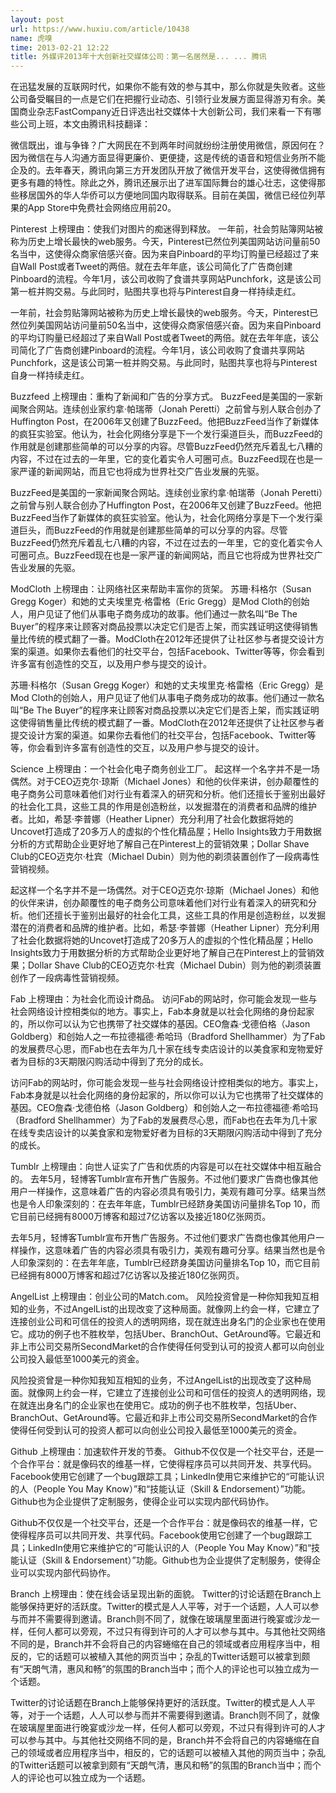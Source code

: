 ```yaml
---
layout: post
url: https://www.huxiu.com/article/10438
name: 虎嗅
time: 2013-02-21 12:22
title: 外媒评2013年十大创新社交媒体公司：第一名居然是... ... 腾讯
---
```

在迅猛发展的互联网时代，如果你不能有效的参与其中，那么你就是失败者。这些公司备受瞩目的一点是它们在把握行业动态、引领行业发展方面显得游刃有余。美国商业杂志FastCompany近日评选出社交媒体十大创新公司，我们来看一下有哪些公司上班，本文由腾讯科技翻译：

微信既出，谁与争锋？广大网民在不到两年时间就纷纷注册使用微信，原因何在？因为微信在与人沟通方面显得更廉价、更便捷，这是传统的语音和短信业务所不能企及的。去年春天，腾讯向第三方开发团队开放了微信开发平台，这使得微信拥有更多有趣的特性。除此之外，腾讯还展示出了进军国际舞台的雄心壮志，这使得那些移居国外的华人华侨可以方便地同国内取得联系。目前在美国，微信已经位列苹果的App Store中免费社会网络应用前20。

Pinterest 上榜理由：使我们对图片的痴迷得到释放。 一年前，社会剪贴簿网站被称为历史上增长最快的web服务。今天，Pinterest已然位列美国网站访问量前50名当中，这使得众商家倍感兴奋。因为来自Pinboard的平均订购量已经超过了来自Wall Post或者Tweet的两倍。就在去年年底，该公司简化了广告商创建Pinboard的流程。今年1月，该公司收购了食谱共享网站Punchfork，这是该公司第一桩并购交易。与此同时，贴图共享也将与Pinterest自身一样持续走红。

一年前，社会剪贴簿网站被称为历史上增长最快的web服务。今天，Pinterest已然位列美国网站访问量前50名当中，这使得众商家倍感兴奋。因为来自Pinboard的平均订购量已经超过了来自Wall Post或者Tweet的两倍。就在去年年底，该公司简化了广告商创建Pinboard的流程。今年1月，该公司收购了食谱共享网站Punchfork，这是该公司第一桩并购交易。与此同时，贴图共享也将与Pinterest自身一样持续走红。

Buzzfeed 上榜理由：重构了新闻和广告的分享方式。 BuzzFeed是美国的一家新闻聚合网站。连续创业家约拿·帕瑞蒂（Jonah Peretti）之前曾与别人联合创办了Huffington Post，在2006年又创建了BuzzFeed。他把BuzzFeed当作了新媒体的疯狂实验室。他认为，社会化网络分享是下一个发行渠道巨头，而BuzzFeed的作用就是创建那些简单的可以分享的内容。尽管BuzzFeed仍然充斥着乱七八糟的内容，不过在过去的一年里，它的变化着实令人可圈可点。BuzzFeed现在也是一家严谨的新闻网站，而且它也将成为世界社交广告业发展的先驱。

BuzzFeed是美国的一家新闻聚合网站。连续创业家约拿·帕瑞蒂（Jonah Peretti）之前曾与别人联合创办了Huffington Post，在2006年又创建了BuzzFeed。他把BuzzFeed当作了新媒体的疯狂实验室。他认为，社会化网络分享是下一个发行渠道巨头，而BuzzFeed的作用就是创建那些简单的可以分享的内容。尽管BuzzFeed仍然充斥着乱七八糟的内容，不过在过去的一年里，它的变化着实令人可圈可点。BuzzFeed现在也是一家严谨的新闻网站，而且它也将成为世界社交广告业发展的先驱。

ModCloth 上榜理由：让网络社区来帮助丰富你的货架。 苏珊·科格尔（Susan Gregg Koger）和她的丈夫埃里克·格雷格（Eric Gregg）是Mod Cloth的创始人，用户见证了他们从事电子商务成功的故事。他们通过一款名叫“Be The Buyer”的程序来让顾客对商品投票以决定它们是否上架，而实践证明这使得销售量比传统的模式翻了一番。ModCloth在2012年还提供了让社区参与者提交设计方案的渠道。如果你去看他们的社交平台，包括Facebook、Twitter等等，你会看到许多富有创造性的交互，以及用户参与提交的设计。

苏珊·科格尔（Susan Gregg Koger）和她的丈夫埃里克·格雷格（Eric Gregg）是Mod Cloth的创始人，用户见证了他们从事电子商务成功的故事。他们通过一款名叫“Be The Buyer”的程序来让顾客对商品投票以决定它们是否上架，而实践证明这使得销售量比传统的模式翻了一番。ModCloth在2012年还提供了让社区参与者提交设计方案的渠道。如果你去看他们的社交平台，包括Facebook、Twitter等等，你会看到许多富有创造性的交互，以及用户参与提交的设计。

Science 上榜理由：一个社会化电子商务创业工厂。 起这样一个名字并不是一场偶然。对于CEO迈克尔·琼斯（Michael Jones）和他的伙伴来讲，创办颠覆性的电子商务公司意味着他们对行业有着深入的研究和分析。他们还擅长于鉴别出最好的社会化工具，这些工具的作用是创造粉丝，以发掘潜在的消费者和品牌的维护者。比如，希瑟·李普娜（Heather Lipner）充分利用了社会化数据将她的Uncovet打造成了20多万人的虚拟的个性化精品屋；Hello Insights致力于用数据分析的方式帮助企业更好地了解自己在Pinterest上的营销效果；Dollar Shave Club的CEO迈克尔·杜宾（Michael Dubin）则为他的剃须装置创作了一段病毒性营销视频。

起这样一个名字并不是一场偶然。对于CEO迈克尔·琼斯（Michael Jones）和他的伙伴来讲，创办颠覆性的电子商务公司意味着他们对行业有着深入的研究和分析。他们还擅长于鉴别出最好的社会化工具，这些工具的作用是创造粉丝，以发掘潜在的消费者和品牌的维护者。比如，希瑟·李普娜（Heather Lipner）充分利用了社会化数据将她的Uncovet打造成了20多万人的虚拟的个性化精品屋；Hello Insights致力于用数据分析的方式帮助企业更好地了解自己在Pinterest上的营销效果；Dollar Shave Club的CEO迈克尔·杜宾（Michael Dubin）则为他的剃须装置创作了一段病毒性营销视频。

Fab 上榜理由：为社会化而设计商品。 访问Fab的网站时，你可能会发现一些与社会网络设计控相类似的地方。事实上，Fab本身就是以社会化网络的身份起家的，所以你可以认为它也携带了社交媒体的基因。CEO詹森·戈德伯格（Jason Goldberg）和创始人之一布拉德福德·希哈玛（Bradford Shellhammer）为了Fab的发展费尽心思，而Fab也在去年为几十家在线专卖店设计的以美食家和宠物爱好者为目标的3天期限闪购活动中得到了充分的成长。

访问Fab的网站时，你可能会发现一些与社会网络设计控相类似的地方。事实上，Fab本身就是以社会化网络的身份起家的，所以你可以认为它也携带了社交媒体的基因。CEO詹森·戈德伯格（Jason Goldberg）和创始人之一布拉德福德·希哈玛（Bradford Shellhammer）为了Fab的发展费尽心思，而Fab也在去年为几十家在线专卖店设计的以美食家和宠物爱好者为目标的3天期限闪购活动中得到了充分的成长。

Tumblr 上榜理由：向世人证实了广告和优质的内容是可以在社交媒体中相互融合的。 去年5月，轻博客Tumblr宣布开售广告服务。不过他们要求广告商也像其他用户一样操作，这意味着广告的内容必须具有吸引力，美观有趣可分享。结果当然也是令人印象深刻的：在去年年底，Tumblr已经跻身美国访问量排名Top 10，而它目前已经拥有8000万博客和超过7亿访客以及接近180亿张网页。

去年5月，轻博客Tumblr宣布开售广告服务。不过他们要求广告商也像其他用户一样操作，这意味着广告的内容必须具有吸引力，美观有趣可分享。结果当然也是令人印象深刻的：在去年年底，Tumblr已经跻身美国访问量排名Top 10，而它目前已经拥有8000万博客和超过7亿访客以及接近180亿张网页。

AngelList 上榜理由：创业公司的Match.com。 风险投资曾是一种你知我知互相知的业务，不过AngelList的出现改变了这种局面。就像网上约会一样，它建立了连接创业公司和可信任的投资人的透明网络，现在就连出身名门的企业家也在使用它。成功的例子也不胜枚举，包括Uber、BranchOut、GetAround等。它最近和非上市公司交易所SecondMarket的合作使得任何受到认可的投资人都可以向创业公司投入最低至1000美元的资金。

风险投资曾是一种你知我知互相知的业务，不过AngelList的出现改变了这种局面。就像网上约会一样，它建立了连接创业公司和可信任的投资人的透明网络，现在就连出身名门的企业家也在使用它。成功的例子也不胜枚举，包括Uber、BranchOut、GetAround等。它最近和非上市公司交易所SecondMarket的合作使得任何受到认可的投资人都可以向创业公司投入最低至1000美元的资金。

Github 上榜理由：加速软件开发的节奏。 Github不仅仅是一个社交平台，还是一个合作平台：就是像码农的维基一样，它使得程序员可以共同开发、共享代码。Facebook使用它创建了一个bug跟踪工具；LinkedIn使用它来维护它的“可能认识的人（People You May Know）”和“技能认证（Skill & Endorsement）”功能。Github也为企业提供了定制服务，使得企业可以实现内部代码协作。

Github不仅仅是一个社交平台，还是一个合作平台：就是像码农的维基一样，它使得程序员可以共同开发、共享代码。Facebook使用它创建了一个bug跟踪工具；LinkedIn使用它来维护它的“可能认识的人（People You May Know）”和“技能认证（Skill & Endorsement）”功能。Github也为企业提供了定制服务，使得企业可以实现内部代码协作。

Branch 上榜理由：使在线会话呈现出新的面貌。 Twitter的讨论话题在Branch上能够保持更好的活跃度。Twitter的模式是人人平等，对于一个话题，人人可以参与而并不需要得到邀请。Branch则不同了，就像在玻璃屋里面进行晚宴或沙龙一样，任何人都可以旁观，不过只有得到许可的人才可以参与其中。与其他社交网络不同的是，Branch并不会将自己的内容蜷缩在自己的领域或者应用程序当中，相反的，它的话题可以被植入其他的网页当中；杂乱的Twitter话题可以被拿到颇有“天朗气清，惠风和畅”的氛围的Branch当中；而个人的评论也可以独立成为一个话题。

Twitter的讨论话题在Branch上能够保持更好的活跃度。Twitter的模式是人人平等，对于一个话题，人人可以参与而并不需要得到邀请。Branch则不同了，就像在玻璃屋里面进行晚宴或沙龙一样，任何人都可以旁观，不过只有得到许可的人才可以参与其中。与其他社交网络不同的是，Branch并不会将自己的内容蜷缩在自己的领域或者应用程序当中，相反的，它的话题可以被植入其他的网页当中；杂乱的Twitter话题可以被拿到颇有“天朗气清，惠风和畅”的氛围的Branch当中；而个人的评论也可以独立成为一个话题。

